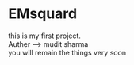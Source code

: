 # EMsquard
this is my first project.
<br>
Auther --> mudit sharma
<br>
you will remain the things very soon
